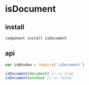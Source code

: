 # isDocument

## install

```bash
component install isDocument
```

## api

```js
var isWindow = require('isDocument')

isDocument(document) // => true
isDocument(window) // => false
```